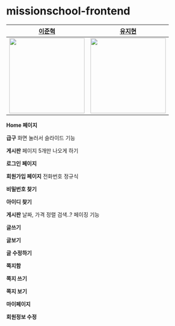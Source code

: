 # missionschool-frontend

|[이준혁](https://github.com/kimjh0069)|[유지현](https://github.com/uzihyun)|
|:---:|:---:|
|<img src="https://avatars.githubusercontent.com/u/91623756?v=4" width="200" />|<img src="https://avatars.githubusercontent.com/u/129147265?v=4" width="200">|

**Home 페이지**

**급구** 화면 눌러서 슬라이드 기능

**게시판** 페이지 5개만 나오게 하기



**로그인 페이지**


**회원가입 페이지**
전화번호 정규식


**비밀번호 찾기**


**아이디 찾기**


**게시판**
날짜, 가격 정렬
검색..?
페이징 기능


**글쓰기**


**글보기**


**글 수정하기**


**쪽지함**


**쪽지 쓰기**


**쪽지 보기**


**마이페이지**


**회원정보 수정**







